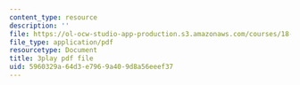 ```yaml
---
content_type: resource
description: ''
file: https://ol-ocw-studio-app-production.s3.amazonaws.com/courses/18-03sc-differential-equations-fall-2011/5960329a64d3e7969a409d8a56eeef37_YQ7HEE8-OfA.pdf
file_type: application/pdf
resourcetype: Document
title: 3play pdf file
uid: 5960329a-64d3-e796-9a40-9d8a56eeef37
---
```


